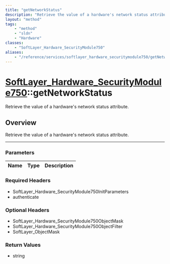 ```yaml
---
title: "getNetworkStatus"
description: "Retrieve the value of a hardware's network status attribute."
layout: "method"
tags:
    - "method"
    - "sldn"
    - "Hardware"
classes:
    - "SoftLayer_Hardware_SecurityModule750"
aliases:
    - "/reference/services/softlayer_hardware_securitymodule750/getNetworkStatus"
---
```

# [SoftLayer_Hardware_SecurityModule750](/reference/services/SoftLayer_Hardware_SecurityModule750)::getNetworkStatus


Retrieve the value of a hardware's network status attribute.


## Overview 
Retrieve the value of a hardware's network status attribute.

-----

### Parameters 
|Name | Type | Description |
| --- | --- | --- |


### Required Headers
* SoftLayer_Hardware_SecurityModule750InitParameters
* authenticate


### Optional Headers
* SoftLayer_Hardware_SecurityModule750ObjectMask
* SoftLayer_Hardware_SecurityModule750ObjectFilter
* SoftLayer_ObjectMask

### Return Values
* string




